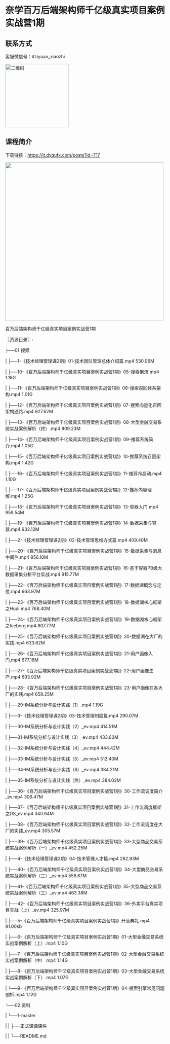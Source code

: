 # 奈学百万后端架构师千亿级真实项目案例实战营1期

## 联系方式

客服微信号：itziyuan_xiaozhi

<img src="https://ziyuanyun.oss-cn-guangzhou.aliyuncs.com/common/20240614073449/666b82192834a.jpg" width="200" height="200" alt="二维码">

## 课程简介

下载链接：https://it.dyqufx.com/posts?id=717

<img src="https://ziyuanyun.oss-cn-guangzhou.aliyuncs.com/yun/20240515152233/664462b92bd69.jpg" width="500" alt="">

  百万后端架构师千亿级真实项目案例实战营1期



 〖资源目录〗:

 ├──01.视频

 | ├──1-《技术经理管理课2期》01-技术团队管理总体介绍篇.mp4 530.96M

 | ├──10-《百万后端架构师千亿级真实项目案例实战营1期》05-搜索倒流.mp4 1.18G

 | ├──11-《百万后端架构师千亿级真实项目案例实战营1期》06-搜索召回体系架构.mp4 1.01G

 | ├──12-《百万后端架构师千亿级真实项目案例实战营1期》07-搜索向量化召回架构通路.mp4 927.62M

 | ├──13-《百万后端架构师千亿级真实项目案例实战营1期》08-大型金融交易系统实战案例解析（终）.mp4 809.23M

 | ├──14-《百万后端架构师千亿级真实项目案例实战营1期》09-推荐系统简介.mp4 1.05G

 | ├──15-《百万后端架构师千亿级真实项目案例实战营1期》10-推荐系统召回架构.mp4 1.42G

 | ├──16-《百万后端架构师千亿级真实项目案例实战营1期》11-推荐冷启动.mp4 1.10G

 | ├──17-《百万后端架构师千亿级真实项目案例实战营1期》12-推荐内容理解.mp4 1.25G

 | ├──18-《百万后端架构师千亿级真实项目案例实战营1期》13-容器入门.mp4 959.54M

 | ├──19-《百万后端架构师千亿级真实项目案例实战营1期》14-数据采集与容器.mp4 932.12M

 | ├──2-《技术经理管理课2期》02-技术管理思维方式篇.mp4 409.40M

 | ├──20-《百万后端架构师千亿级真实项目案例实战营1期》15-数据采集与消息中间件.mp4 956.10M

 | ├──21-《百万后端架构师千亿级真实项目案例实战营1期》16-基于容器PB级大数据采集分析平台实战.mp4 915.77M

 | ├──22-《百万后端架构师千亿级真实项目案例实战营1期》17-数据湖概念与定位.mp4 663.97M

 | ├──23-《百万后端架构师千亿级真实项目案例实战营1期》18-数据湖核心框架之Hudi.mp4 768.40M

 | ├──24-《百万后端架构师千亿级真实项目案例实战营1期》19-数据湖核心框架之Iceberg.mp4 807.77M

 | ├──25-《百万后端架构师千亿级真实项目案例实战营1期》20-数据湖在大厂的实践.mp4 633.62M

 | ├──26-《百万后端架构师千亿级真实项目案例实战营1期》21-用户画像入门.mp4 677.16M

 | ├──27-《百万后端架构师千亿级真实项目案例实战营1期》22-用户画像生产.mp4 693.92M

 | ├──28-《百万后端架构师千亿级真实项目案例实战营1期》23-用户画像在各大厂的实践.mp4 658.25M

 | ├──29-IM系统分析与设计实践（1）.mp4 1.19G

 | ├──3-《技术经理管理课2期》03-技术管理制度篇.mp4 290.07M

 | ├──30-IM系统分析与设计实践（2）_ev.mp4 414.51M

 | ├──31-IM系统分析与设计实践（3）_ev.mp4 433.60M

 | ├──32-IM系统分析与设计实践（4）_ev.mp4 444.42M

 | ├──33-IM系统分析与设计实践（5）_ev.mp4 512.40M

 | ├──34-IM系统分析与设计实践（6）_ev.mp4 384.21M

 | ├──35-IM系统分析与设计实践（终）_ev.mp4 384.02M

 | ├──36-《百万后端架构师千亿级真实项目案例实战营1期》30-工作流调度简介_ev.mp4 306.47M

 | ├──37-《百万后端架构师千亿级真实项目案例实战营1期》31-工作流调度框架之DS_ev.mp4 340.94M

 | ├──38-《百万后端架构师千亿级真实项目案例实战营1期》32-工作流调度在大厂的实践_ev.mp4 305.57M

 | ├──39-《百万后端架构师千亿级真实项目案例实战营1期》33-大型商品交易系统实战案例解析（一）_ev.mp4 452.25M

 | ├──4-《技术经理管理课2期》04-技术管理人才篇.mp4 282.93M

 | ├──40-《百万后端架构师千亿级真实项目案例实战营1期》34-大型商品交易系统实战案例解析（二）_ev.mp4 556.67M

 | ├──41-《百万后端架构师千亿级真实项目案例实战营1期》35-大型商品交易系统实战案例解析（三）_ev.mp4 463.38M

 | ├──42-《百万后端架构师千亿级真实项目案例实战营1期》36-外卖平台真实项目实战（上）_ev.mp4 325.97M

 | ├──5-《百万后端架构师千亿级真实项目案例实战营1期》开营典礼.mp4 91.00kb

 | ├──6-《百万后端架构师千亿级真实项目案例实战营1期》01-大型金融交易系统实战案例解析（上）.mp4 1.10G

 | ├──7-《百万后端架构师千亿级真实项目案例实战营1期》02-大型金融交易系统实战案例解析（中）.mp4 1.14G

 | ├──8-《百万后端架构师千亿级真实项目案例实战营1期》03-大型金融交易系统实战案例解析（下）.mp4 1.07G

 | └──9-《百万后端架构师千亿级真实项目案例实战营1期》04-搜索引擎常见问题剖析.mp4 1.12G

 └──02.资料

 | └──1-master

 | | ├──正式课课课件

 | | └──README.md

  